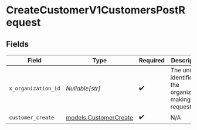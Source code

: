 # CreateCustomerV1CustomersPostRequest


## Fields

| Field                                                         | Type                                                          | Required                                                      | Description                                                   | Example                                                       |
| ------------------------------------------------------------- | ------------------------------------------------------------- | ------------------------------------------------------------- | ------------------------------------------------------------- | ------------------------------------------------------------- |
| `x_organization_id`                                           | *Nullable[str]*                                               | :heavy_check_mark:                                            | The unique identifier for the organization making the request | org_12345                                                     |
| `customer_create`                                             | [models.CustomerCreate](../models/customercreate.md)          | :heavy_check_mark:                                            | N/A                                                           |                                                               |